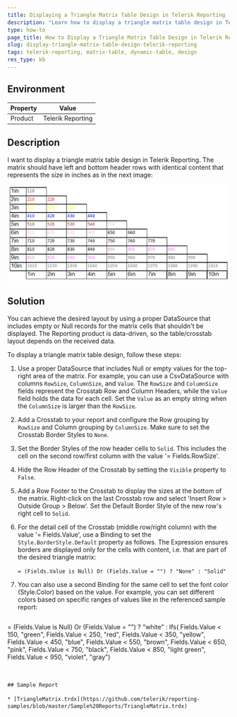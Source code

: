 ```yaml
---
title: Displaying a Triangle Matrix Table Design in Telerik Reporting
description: "Learn how to display a triangle matrix table design in Telerik Reporting."
type: how-to
page_title: How to Display a Triangle Matrix Table Design in Telerik Reporting
slug: display-triangle-matrix-table-design-telerik-reporting
tags: telerik-reporting, matrix-table, dynamic-table, design
res_type: kb
---
```


## Environment

| Property | Value |
|----------|-------|
| Product  | Telerik Reporting |

## Description

I want to display a triangle matrix table design in Telerik Reporting. The matrix should have left and bottom header rows with identical content that represents the size in inches as in the next image:

![The required triangle matrix layout.](images/TriangleMatrixLayout.png "Triangle Matrix Layout")

## Solution

You can achieve the desired layout by using a proper DataSource that includes empty or Null records for the matrix cells that shouldn't be displayed. The Reporting product is data-driven, so the table/crosstab layout depends on the received data.

To display a triangle matrix table design, follow these steps:

1. Use a proper DataSource that includes Null or empty values for the top-right area of the matrix. For example, you can use a CsvDataSource with columns `RowSize`, `ColumnSize`, and `Value`. The `RowSize` and `ColumnSize` fields represent the Crosstab Row and Column Headers, while the `Value` field holds the data for each cell. Set the `Value` as an empty string when the `ColumnSize` is larger than the `RowSize`.
1. Add a Crosstab to your report and configure the Row grouping by `RowSize` and Column grouping by `ColumnSize`. Make sure to set the Crosstab Border Styles to `None`.
1. Set the Border Styles of the row header cells to `Solid`. This includes the cell on the second row/first column with the value '= Fields.RowSize'.
1. Hide the Row Header of the Crosstab by setting the `Visible` property to `False`.
1. Add a Row Footer to the Crosstab to display the sizes at the bottom of the matrix. Right-click on the last Crosstab row and select 'Insert Row > Outside Group > Below'. Set the Default Border Style of the new row's right cell to `Solid`.
1. For the detail cell of the Crosstab (middle row/right column) with the value '= Fields.Value', use a Binding to set the `Style.BorderStyle.Default` property as follows. The Expression ensures borders are displayed only for the cells with content, i.e. that are part of the desired triangle matrix:

	`= (Fields.Value is Null) Or (Fields.Value = "") ? "None" : "Solid"`

1. You can also use a second Binding for the same cell to set the font color (Style.Color) based on the value. For example, you can set different colors based on specific ranges of values like in the referenced sample report:

	````Expression
= (Fields.Value is Null) Or (Fields.Value = "") ? "white" : Ifs(
		Fields.Value < 150, "green", 
		Fields.Value < 250, "red", 
		Fields.Value < 350, "yellow",
		Fields.Value < 450, "blue",
		Fields.Value < 550, "brown",
		Fields.Value < 650, "pink",
		Fields.Value < 750, "black",
		Fields.Value < 850, "light green",
		Fields.Value < 950, "violet",
		"gray")
````


## Sample Report

* [TriangleMatrix.trdx](https://github.com/telerik/reporting-samples/blob/master/Sample%20Reports/TriangleMatrix.trdx)

